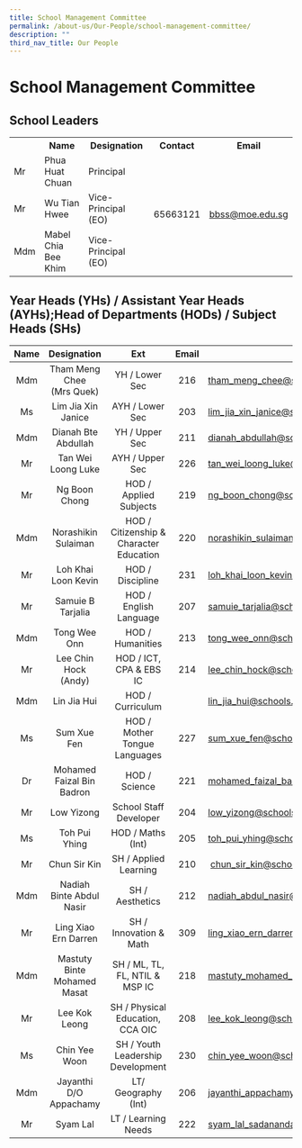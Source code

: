 ```yaml
---
title: School Management Committee
permalink: /about-us/Our-People/school-management-committee/
description: ""
third_nav_title: Our People
---
```

# School Management Committee

## School Leaders
<div>
<div>
<table>
<tbody>
<tr>
	<th></th>
<th>Name</th>
<th>Designation</th>
<th>Contact</th>
<th>Email</th>
</tr>
<tr>
<td>Mr</td>
<td>Phua Huat Chuan</td>
<td>Principal</td>
<td rowspan="3">65663121</td>
<td rowspan="3"><a href="mailto:bbss@moe.edu.sg" target="">bbss@moe.edu.sg</a></td>
</tr>
<tr>
<td>Mr</td>
<td>Wu Tian Hwee</td>
<td>Vice-Principal (EO)</td>
</tr>
<tr>
<td>Mdm</td>
<td>Mabel Chia Bee Khim</td>
<td>Vice-Principal (EO)</td>
</tr>
</tbody>
</table>
</div>
</div>
<div>
</div>

## Year Heads (YHs) / Assistant Year Heads (AYHs);Head of Departments (HODs) / Subject Heads (SHs)

| Name |          Designation         |                    Ext                   | Email |                                      |
|:----:|:---------:|:-----------:|:-----:|-----------|
|  Mdm | Tham Meng Chee<br>(Mrs Quek) |               YH / Lower Sec             |  216  |     [tham\_meng\_chee@schools.gov.sg](mailto:tham_meng_chee@schools.gov.sg)    |
|  Ms  |       Lim Jia Xin Janice     |              AYH / Lower Sec             |  203  |  [lim\_jia\_xin\_janice@schools.gov.sg](mailto:lim_jia_xin_janice@schools.gov.sg)  |
|  Mdm |      Dianah Bte Abdullah     |              YH / Upper Sec              |  211  |   [dianah\_abdullah@schools.gov.sg](mailto:dianah_abdullah@schools.gov.sg)   |
|  Mr  |       Tan Wei Loong Luke     |              AYH / Upper Sec             |  226  |   [tan\_wei\_loong\_luke@schools.gov.sg](mailto:tan_wei_loong_luke@schools.gov.sg) |
|   Mr |        Ng Boon Chong         |           HOD / Applied Subjects         |   219 |     [ng\_boon\_chong@schools.gov.sg](mailto:ng_boon_chong@schools.gov.sg%C2%A0)    |
|  Mdm |      Norashikin Sulaiman     |  HOD / Citizenship & Character Education |  220  |  [norashikin\_sulaiman@schools.gov.sg](mailto:norashikin_sulaiman@schools.gov.sg)  |
|  Mr  |      Loh Khai Loon Kevin     |             HOD / Discipline             |   231 |  [loh\_khai\_loon\_kevin@schools.gov.sg](mailto:loh_khai_loon_kevin@schools.gov.sg)  |
|  Mr  |       Samuie B Tarjalia      |          HOD / English Language          |  207  |    [samuie\_tarjalia@schools.gov.sg](mailto:samuie_tarjalia@schools.gov.sg)    |
|  Mdm |          Tong Wee Onn        |             HOD / Humanities             |  213  |      [tong\_wee\_onn@schools.gov.sg](mailto:tong_wee_onn@schools.gov.sg)     |
|  Mr  |     Lee Chin Hock (Andy)     |          HOD / ICT, CPA & EBS IC         |  214  |    [lee\_chin\_hock@schools.gov.sg](mailto:lee_chin_hock@schools.gov.sg)    |
|  Mdm |          Lin Jia Hui         |             HOD / Curriculum             |       |     [lin\_jia\_hui@schools.gov.sg](mailto:lin_jia_hui@schools.gov.sg)      |
|  Ms  |          Sum Xue Fen         |       HOD / Mother Tongue Languages      |  227  |      [sum\_xue\_fen@schools.gov.sg](mailto:sum_xue_fen@schools.gov.sg)      |
|  Dr  |   Mohamed Faizal Bin Badron  |               HOD / Science              |  221  | [mohamed\_faizal\_badron@schools.gov.sg](mailto:mohamed_faizal_badron@schools.gov.sg) |
|  Mr  |          Low Yizong          |           School Staff Developer         |  204  |       [low\_yizong@schools.gov.sg](mailto:low_yizong@schools.gov.sg)      |
|  Ms  |         Toh Pui Yhing        |             HOD / Maths (Int)            |  205  |    [toh\_pui\_yhing@schools.gov.sg](mailto:toh_pui_yhing@schools.gov.sg)    |
|  Mr  |         Chun Sir Kin         |           SH / Applied Learning          |   210 |       [chun\_sir\_kin@schools.gov.sg](mailto:chun_sir_kin@schools.gov.sg)     |
|  Mdm |   Nadiah Binte Abdul Nasir   |              SH / Aesthetics             |  212  | [nadiah\_abdul\_nasir@schools.gov.sg](mailto:nadiah_abdul_nasir@schools.gov.sg)  |
|  Mr  |     Ling Xiao Ern Darren     |           SH / Innovation & Math         |  309  | [ling\_xiao\_ern\_darren@schools.gov.sg](mailto:ling_xiao_ern_darren@schools.gov.sg) |
|  Mdm |  Mastuty Binte Mohamed Masat |      SH / ML, TL, FL, NTIL & MSP IC      |  218  | [mastuty\_mohamed\_masat@schools.gov.sg](mailto:mastuty_mohamed_masat@schools.gov.sg) |
|  Mr  |        Lee Kok Leong         |     SH / Physical Education, CCA OIC     |  208  |     [lee\_kok\_leong@schools.gov.sg](mailto:lee_kok_leong@schools.gov.sg)     |
|  Ms  |         Chin Yee Woon        |     SH / Youth Leadership Development    |  230  |     [chin\_yee\_woon@schools.gov.sg](mailto:chin_yee_woon@schools.gov.sg)     |
|  Mdm |    Jayanthi D/O Appachamy    |            LT/ Geography (Int)           |  206  |   [jayanthi\_appachamy@schools.gov.sg](mailto:jayanthi_appachamy@schools.gov.sg)  |
|  Mr  |            Syam Lal          |            LT / Learning Needs           |  222  |  [syam\_lal\_sadanandan@schools.gov.sg](mailto:syam_lal_sadanandan@schools.gov.sg) |